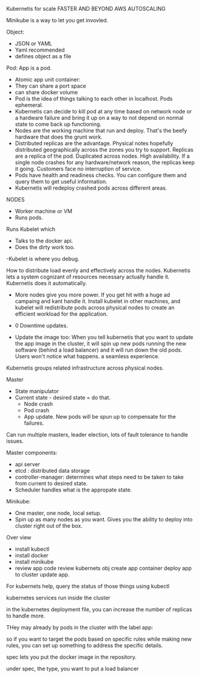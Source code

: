 Kubernetis for scale FASTER AND BEYOND AWS AUTOSCALING


Minikube is a way to let you get invovled.



Object:

- JSON or YAML
- Yaml recommended
- defines object as a file




Pod: App is a pod.

- Atomic app unit container: 
- They can share a port space
- can share docker volume
- Pod is the idea of things talking to each other in localhost. Pods ephemeral.
- Kubernetis can decide to kill pod at any time based on network node or a hardware failure and bring it up on a way to not depend on normal state to come back up functioning.
- Nodes are the working machine that run and deploy. That's the beefy hardware that does the grunt work.
- Distributed replicas are the advantage. Physical notes hopefully distributed geographically across the zones you try to support. Replicas are a replica of the pod. Duplicated across nodes. High availability. If a single node crashes for any hardware/network reason, the replicas keep it going. Customers face no interruption of service.
- Pods have health and readiness checks. You can configure them and query them to get useful information.
- Kubernetis will redeploy crashed pods across different areas.












NODES

- Worker machine or VM
- Runs pods. 

Runs Kubelet which
- Talks to the docker api. 
- Does the dirty work too.

-Kubelet is where you debug.

How to distribute load evenly and effectively across the nodes. Kubernetis lets a system cognizant of resources necessary actually handle it. Kubernetis does it automatically.

- More nodes give you more power. If you get hit with a huge ad campaing and kant handle it. Install kubelet in other machines, and kubelet will redistribute pods across physical nodes to create an efficient workload for the application.

- 0 Downtime updates. 
- Update the image too: When you tell kubernetis that you want to update the app image in the cluster, it will spin up new pods running the new software (behind a load balancer) and it will run down the old pods. Users won't notice what happens. a seamless experience.


Kubernetis groups related infrastructure across physical nodes.



Master

- State manipulator
- Current state - desired state = do that.
  - Node crash
  - Pod crash
  - App update.
New pods will be spun up to compensate for the failures.

Can run multiple masters, leader election, lots of fault tolerance to handle issues.



Master components:

- api server
- etcd : distributed data storage
- controller-manager: determines what steps need to be taken to take from current to desired state.
- Scheduler handles what is the appropate state.





Minikube:

- One master, one node, local setup.
- Spin up as many nodes as you want. Gives you the ability to deploy into cluster right out of the box.



Over view
- install kubectl
- install docker
- install minikube
- review app code
review kubernets obj
create app container
deploy app to cluster
update app.

For kubernets help, query the status of those things using kubectl


kubernetes services run inside the cluster






in the kubernetes deployment file, you can increase the number of replicas to handle more.

THey may already by pods in the cluster with the label app:

so if you want to target the pods based on specific rules while making new rules, you can set up something to address the specific details.

spec lets you put the docker image in the repository.


under spec, the type, you want to put a load balancer




